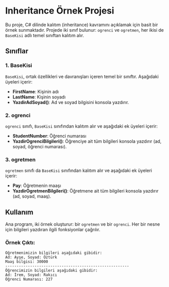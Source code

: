 # Inheritance Örnek Projesi

Bu proje, C# dilinde kalıtım (inheritance) kavramını açıklamak için basit bir örnek sunmaktadır. Projede iki sınıf bulunur: `ogrenci` ve `ogretmen`, her ikisi de `BaseKisi` adlı temel sınıftan kalıtım alır.

## Sınıflar

### 1. BaseKisi
`BaseKisi`, ortak özellikleri ve davranışları içeren temel bir sınıftır. Aşağıdaki üyeleri içerir:

- **FirstName**: Kişinin adı
- **LastName**: Kişinin soyadı
- **YazdirAdSoyad()**: Ad ve soyad bilgisini konsola yazdırır.

### 2. ogrenci
`ogrenci` sınıfı, `BaseKisi` sınıfından kalıtım alır ve aşağıdaki ek üyeleri içerir:

- **StudentNumber**: Öğrenci numarası
- **YazdirOgrenciBilgileri()**: Öğrenciye ait tüm bilgileri konsola yazdırır (ad, soyad, öğrenci numarası).

### 3. ogretmen
`ogretmen` sınıfı da `BaseKisi` sınıfından kalıtım alır ve aşağıdaki ek üyeleri içerir:

- **Pay**: Öğretmenin maaşı
- **YazdirOgretmenBilgileri()**: Öğretmene ait tüm bilgileri konsola yazdırır (ad, soyad, maaş).

## Kullanım

Ana program, iki örnek oluşturur: bir `ogretmen` ve bir `ogrenci`. Her bir nesne için bilgileri yazdıran ilgili fonksiyonlar çağrılır.

### Örnek Çıktı:

```plaintext
Öğretmenimizin bilgileri aşağıdaki gibidir:
Ad: Ayşe, Soyad: Öztürk
Maaş bilgisi: 30000
-------------------------------------------------------
Öğrencimizin bilgileri aşağıdaki gibidir:
Ad: İrem, Soyad: Rakıcı
Öğrenci Numarası: 227




